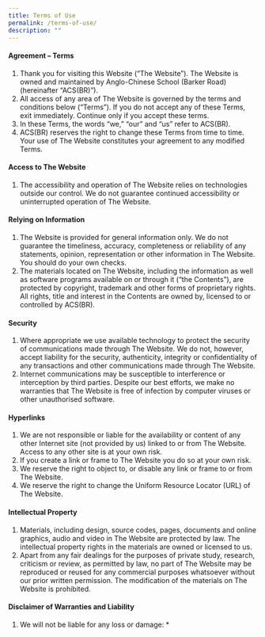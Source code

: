```yaml
---
title: Terms of Use
permalink: /terms-of-use/
description: ""
---
```

#### **Agreement – Terms**
1. Thank you for visiting this Website (“The Website”). The Website is owned and maintained by Anglo-Chinese School (Barker Road) (hereinafter “ACS(BR)”).
2. All access of any area of The Website is governed by the terms and conditions below (“Terms”). If you do not accept any of these Terms, exit immediately. Continue only if you accept these terms.
3. In these Terms, the words “we,” “our” and “us” refer to ACS(BR).
4. ACS(BR) reserves the right to change these Terms from time to time. Your use of The Website constitutes your agreement to any modified Terms.

#### **Access to The Website**
1. The accessibility and operation of The Website relies on technologies outside our control. We do not guarantee continued accessibility or uninterrupted operation of The Website.

#### **Relying on Information**
1. The Website is provided for general information only. We do not guarantee the timeliness, accuracy, completeness or reliability of any statements, opinion, representation or other information in The Website. You should do your own checks.
2. The materials located on The Website, including the information as well as software programs available on or through it (“the Contents”), are protected by copyright, trademark and other forms of proprietary rights. All rights, title and interest in the Contents are owned by, licensed to or controlled by ACS(BR).

#### **Security**
1. Where appropriate we use available technology to protect the security of communications made through The Website. We do not, however, accept liability for the security, authenticity, integrity or confidentiality of any transactions and other communications made through The Website.
2. Internet communications may be susceptible to interference or interception by third parties. Despite our best efforts, we make no warranties that The Website is free of infection by computer viruses or other unauthorised software.

#### **Hyperlinks**
1. We are not responsible or liable for the availability or content of any other Internet site (not provided by us) linked to or from The Website. Access to any other site is at your own risk.
2. If you create a link or frame to The Website you do so at your own risk.
3. We reserve the right to object to, or disable any link or frame to or from The Website.
4. We reserve the right to change the Uniform Resource Locator (URL) of The Website.

#### **Intellectual Property**
1. Materials, including design, source codes, pages, documents and online graphics, audio and video in The Website are protected by law. The intellectual property rights in the materials are owned or licensed to us.
2. Apart from any fair dealings for the purposes of private study, research, criticism or review, as permitted by law, no part of The Website may be reproduced or reused for any commercial purposes whatsoever without our prior written permission. The modification of the materials on The Website is prohibited.

#### **Disclaimer of Warranties and Liability**
1. We will not be liable for any loss or damage:
	* 